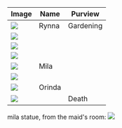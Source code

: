 
| Image                                 | Name   | Purview   |
| ------------------------------------- | ------ | --------- |
| ![](https://i.imgur.com/9I24ebp.png)  | Rynna  | Gardening |
| ![](https://i.imgur.com/JmoUbq9.png)  |        |           |
| ![](https://i.imgur.com/2NPLBaH.png)  |        |           |
| ![](https://i.imgur.com/XALWNXE.png)  |        |           |
| ![](https://i.imgur.com/CRccJqY.png)  | Mila   |           |
| ![](https://i.imgur.com/v0DQVi1.png)  |        |           |
| ![](https://i.imgur.com/5QY356T.png)  | Orinda |           |
| ![](https://i.imgur.com/ah8zrbk.jpeg) |        | Death     |
mila statue, from the maid's room:
![](https://i.imgur.com/8XY1fNe.png)